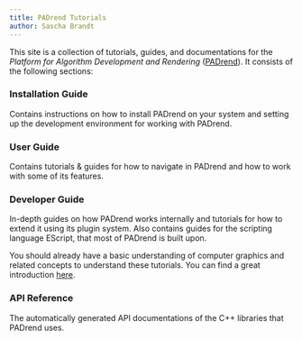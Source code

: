 ```yaml
---
title: PADrend Tutorials
author: Sascha Brandt
---
```


This site is a collection of tutorials, guides, and documentations for the *Platform for Algorithm Development and Rendering* ([PADrend](https://www.padrend.de/)).
It consists of the following sections:

### Installation Guide

Contains instructions on how to install PADrend on your system and setting up the development environment for working with PADrend.

### User Guide

Contains tutorials & guides for how to navigate in PADrend and how to work with some of its features.

### Developer Guide

In-depth guides on how PADrend works internally and tutorials for how to extend it using its plugin system.
Also contains guides for the scripting language EScript, that most of PADrend is built upon.

You should already have a basic understanding of computer graphics and related concepts to understand these tutorials.
You can find a great introduction [here](https://cglearn.eu/pub/computer-graphics).

### API Reference

The automatically generated API documentations of the C++ libraries that PADrend uses.
